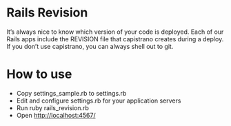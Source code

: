 # Rails Revision

It’s always nice to know which version of your code is deployed. Each of our Rails apps include the REVISION file that capistrano creates during a deploy. If you don’t use capistrano, you can always shell out to git.

# How to use

- Copy settings_sample.rb to settings.rb
- Edit and configure settings.rb for your application servers
- Run ruby rails_revision.rb
- Open [http://localhost:4567/](http://localhost:4567/)
